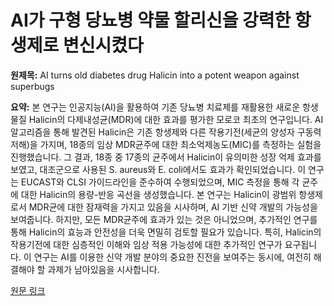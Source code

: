 # AI가 구형 당뇨병 약물 할리신을 강력한 항생제로 변신시켰다

**원제목:** AI turns old diabetes drug Halicin into a potent weapon against superbugs

**요약:** 본 연구는 인공지능(AI)을 활용하여 기존 당뇨병 치료제를 재활용한 새로운 항생물질 Halicin의 다제내성균(MDR)에 대한 효과를 평가한 모로코 최초의 연구입니다.  AI 알고리즘을 통해 발견된 Halicin은 기존 항생제와 다른 작용기전(세균의 양성자 구동력 저해)을 가지며, 18종의 임상 MDR균주에 대한 최소억제농도(MIC)를 측정하는 실험을 진행했습니다. 그 결과, 18종 중 17종의 균주에서 Halicin이 유의미한 성장 억제 효과를 보였고, 대조군으로 사용된 S. aureus와 E. coli에서도 효과가 확인되었습니다. 이 연구는 EUCAST와 CLSI 가이드라인을 준수하여 수행되었으며,  MIC 측정을 통해 각 균주에 대한 Halicin의 용량-반응 곡선을 생성했습니다.  본 연구는 Halicin이 광범위 항생제로서 MDR균에 대한 잠재력을 가지고 있음을 시사하며, AI 기반 신약 개발의 가능성을 보여줍니다.  하지만, 모든 MDR균주에 효과가 있는 것은 아니었으며,  추가적인 연구를 통해 Halicin의 효능과 안전성을 더욱 면밀히 검토할 필요가 있습니다.  특히,  Halicin의 작용기전에 대한 심층적인 이해와 임상 적용 가능성에 대한 추가적인 연구가 요구됩니다.  이 연구는 AI를 이용한 신약 개발 분야의 중요한 진전을 보여주는 동시에,  여전히 해결해야 할 과제가 남아있음을 시사합니다.

[원문 링크](https://www.news-medical.net/news/20250720/AI-turns-old-diabetes-drug-Halicin-into-a-potent-weapon-against-superbugs.aspx)
